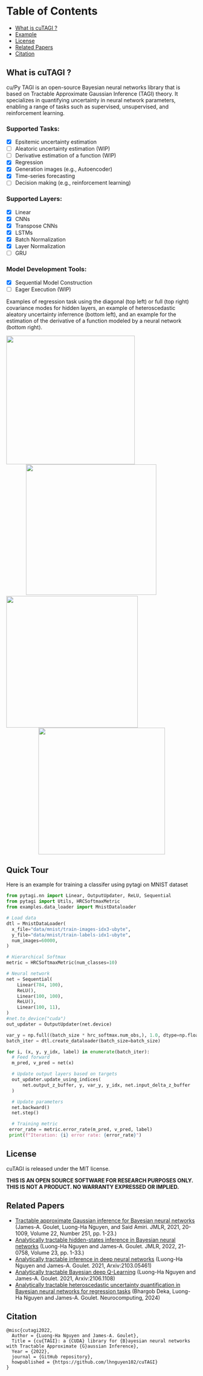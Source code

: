 # Table of Contents
* [What is cuTAGI ?](#What-is-cuTAGI)
* [Example](#pytagi-installation)
* [License](#license)
* [Related Papers](#related-papers)
* [Citation](#citation)

## What is cuTAGI ?
cu/Py TAGI is an open-source Bayesian neural networks library that is based on Tractable Approximate Gaussian Inference (TAGI) theory. It specializes in quantifying uncertainty in neural network parameters, enabling a range of tasks such as supervised, unsupervised, and reinforcement learning.

### Supported Tasks:
- [x] Epsitemic uncertainty estimation
- [ ] Aleatoric uncertainty estimation (WIP)
- [ ] Derivative estimation of a function (WIP)
- [x] Regression
- [x] Generation images (e.g., Autoencoder)
- [x] Time-series forecasting
- [ ] Decision making (e.g., reinforcement learning)

### Supported Layers:
- [x] Linear
- [x] CNNs
- [x] Transpose CNNs
- [x] LSTMs
- [x] Batch Normalization
- [x] Layer Normalization
- [ ] GRU

### Model Development Tools:
- [x] Sequential Model Construction
- [ ] Eager Execution (WIP)

Examples of regression task using the diagonal (top left) or full (top right) covariance modes for hidden layers, an example of heteroscedastic aleatory uncertainty inferrence (bottom left), and an example for the estimation of the derivative of a function modeled by a neural network (bottom right).
<p align="center">
  <img  align="left", src="./saved_results/pred_diag_toy_example_disp.png" width="340px">&emsp;&emsp;<img src="./saved_results/pred_full_cov_toy_example_disp.png" width="345px">&emsp;&emsp;<img  align="left", src="./saved_results/pred_hete_toy_example_disp.png" width="348px">&emsp;&emsp;<img src="./saved_results/pred_derivative_toy_example_disp.png" width="335px">
</p>


## Quick Tour
Here is an example for training a classifer using pytagi on MNIST dataset
```Python
from pytagi.nn import Linear, OutputUpdater, ReLU, Sequential
from pytagi import Utils, HRCSoftmaxMetric
from examples.data_loader import MnistDataloader

# Load data
dtl = MnistDataLoader(
  x_file="data/mnist/train-images-idx3-ubyte",
  y_file="data/mnist/train-labels-idx1-ubyte",
  num_images=60000,
)

# Hierarchical Softmax
metric = HRCSoftmaxMetric(num_classes=10)

# Neural network
net = Sequential(
    Linear(784, 100),
    ReLU(),
    Linear(100, 100),
    ReLU(),
    Linear(100, 11),
)
#net.to_device("cuda")
out_updater = OutputUpdater(net.device)

var_y = np.full((batch_size * hrc_softmax.num_obs,), 1.0, dtype=np.float32)
batch_iter = dtl.create_dataloader(batch_size=batch_size)

for i, (x, y, y_idx, label) in enumerate(batch_iter):
  # Feed forward
  m_pred, v_pred = net(x)

  # Update output layers based on targets
  out_updater.update_using_indices(
      net.output_z_buffer, y, var_y, y_idx, net.input_delta_z_buffer
  )

  # Update parameters
  net.backward()
  net.step()

  # Training metric
 error_rate = metric.error_rate(m_pred, v_pred, label)
 print(f"Iteration: {i} error rate: {error_rate}")

```
## License

cuTAGI is released under the MIT license.

**THIS IS AN OPEN SOURCE SOFTWARE FOR RESEARCH PURPOSES ONLY. THIS IS NOT A PRODUCT. NO WARRANTY EXPRESSED OR IMPLIED.**
## Related Papers

* [Tractable approximate Gaussian inference for Bayesian neural networks](https://www.jmlr.org/papers/volume22/20-1009/20-1009.pdf) (James-A. Goulet, Luong-Ha Nguyen, and Said Amiri. JMLR, 2021, 20-1009, Volume 22, Number 251, pp. 1-23.)
* [Analytically tractable hidden-states inference in Bayesian neural networks](https://www.jmlr.org/papers/volume23/21-0758/21-0758.pdf) (Luong-Ha Nguyen and James-A. Goulet. JMLR, 2022, 21-0758, Volume 23, pp. 1-33.)
* [Analytically tractable inference in deep neural networks](https://arxiv.org/pdf/2103.05461.pdf) (Luong-Ha Nguyen and James-A. Goulet. 2021, Arxiv:2103.05461)
* [Analytically tractable Bayesian deep Q-Learning](https://arxiv.org/pdf/2106.11086.pdf) (Luong-Ha Nguyen and James-A. Goulet. 2021, Arxiv:2106.1108)
* [Analytically tractable heteroscedastic uncertainty quantification in Bayesian neural networks for regression tasks](http://profs.polymtl.ca/jagoulet/Site/Papers/Deka_TAGIV_2024_preprint.pdf) (Bhargob Deka, Luong-Ha Nguyen and James-A. Goulet. Neurocomputing, 2024)
## Citation

```
@misc{cutagi2022,
  Author = {Luong-Ha Nguyen and James-A. Goulet},
  Title = {cu{TAGI}: a {CUDA} library for {B}ayesian neural networks with Tractable Approximate {G}aussian Inference},
  Year = {2022},
  journal = {GitHub repository},
  howpublished = {https://github.com/lhnguyen102/cuTAGI}
}
```
